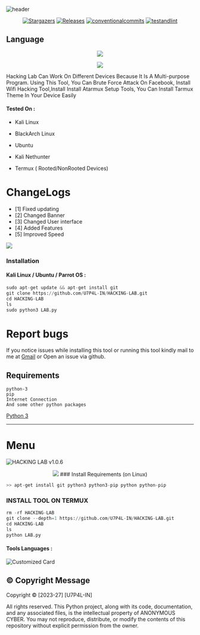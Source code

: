 ![header](https://capsule-render.vercel.app/api?type=waving&color=auto&height=300&section=header&text=HACKING%20LAB&fontSize=90&animation=fadeIn&fontAlignY=38&desc=MALTIPAL%20HACKING%20COMMAND%20LAB%20PYTHON%20TOOLS%20BY%20U7P4L&descAlignY=51&descAlign=62)

</p>
   <p align="center">
      <a href="https://github.com/U7P4L-IN/HACKING-LAB/stargazers">
      <img alt="Stargazers" src="https://img.shields.io/github/stars/U7P4L-IN/HACKING-LAB?style=for-the-badge&logo=github&color=f4dbd6&logoColor=D9E0EE&labelColor=302D41"></a>
      <a href="https://github.com/U7P4L-IN/HACKING-LAB/releases/latest">
      <img alt="Releases" src="https://img.shields.io/github/release/U7P4L-IN/HACKING-LAB?style=for-the-badge&logo=semantic-release&color=f5bde6&logoColor=D9E0EE&labelColor=302D41"/></a>
      <a href="https://www.conventionalcommits.org/en/v1.0.0/">
      <img alt="conventionalcommits" src="https://img.shields.io/badge/Conventional%20Commits-1.0.0-%23FE5196?style=for-the-badge&logo=conventionalcommits&color=ee99a0&logoColor=D9E0EE&labelColor=302D41"></a>
      <a href="https://github.com/U7P4L-IN/HACKING-LAB/actions/workflows/github-action.yml">
      <img alt="testandlint" src="https://img.shields.io/github/actions/workflow/status/vn7n24fzkq/github-profile-summary-cards/test-and-lint.yml?branch=main&label=Test%20and%20Lint&style=for-the-badge&color=a6da95"></a>
   </p>

## Language</br>

 <p align="center"><img src="https://img.shields.io/badge/Python-FFDD00?style=for-the-badge&logo=python&logoColor=blue"/>


<p align="center"><img src="https://github.com/U7P4L-IN/HACKING-LAB/blob/master/image/ScreenShot_20231021215213.png">

<p align="center">

Hacking Lab Can Work On Different Devices Because It Is A Multi-purpose Program. Using This Tool, You Can Brute Force Attack On Facebook, Install Wifi Hacking Tool,Install Install Atarmux Setup Tools, You Can Install Tarmux Theme In Your Device Easily

</p>


#### Tested On  :

* Kali Linux

* BlackArch Linux

* Ubuntu

* Kali Nethunter

* Termux ( Rooted/NonRooted Devices)

# ChangeLogs
- [1] Fixed updating
- [2] Changed Banner
- [3] Changed User interface
- [4] Added Features
- [5] Improved Speed

<img src="https://github.com/U7P4L-IN/U7P4L-IN/blob/master/Warning.gif" float="center">

### Installation
#### Kali Linux / Ubuntu / Parrot OS :
```python
sudo apt-get update && apt-get install git
git clone https://github.com/U7P4L-IN/HACKING-LAB.git
cd HACKING-LAB
ls
sudo python3 LAB.py
```

# Report bugs
If you notice issues while installing this tool or running this tool kindly mail to me at <a href="mailto: AnonyminHack5@protonmail.com">Gmail</a> or Open an issue via github.

## Requirements 
```
python-3
pip
Internet Connection
And some other python packages
``` 
[Python 3](https://www.python.org/downloads/)

<hr>

# Menu
<img src="https://github.com/U7P4L-IN/HACKING-LAB/blob/master/image/ScreenShot_20231021215025.png" alt="HACKING LAB v1.0.6" float="center"/>
<p align="center"><img src="https://github.com/U7P4L-IN/HACKING-LAB/blob/master/image/Screenshot_20231022-125501.png">
### Install Requirements (on Linux)

```python
>> apt-get install git python3 python3-pip python python-pip
```

### INSTALL TOOL ON TERMUX
```python
rm -rf HACKING-LAB
git clone --depth=1 https://github.com/U7P4L-IN/HACKING-LAB.git
cd HACKING-LAB
ls
python LAB.py
```

#### Tools Languages :

![Customized Card](https://github-readme-stats.vercel.app/api/pin?username=U7P4L-IN&repo=HACKING-LAB&title_color=fff&icon_color=f9f9f9&text_color=9f9f9f&bg_color=151515)

## ©️ Copyright Message
Copyright © [2023-27] [U7P4L-IN]

All rights reserved. This Python project, along with its code, documentation, and any associated files, is the intellectual property of ANONYMOUS CYBER. You may not reproduce, distribute, or modify the contents of this repository without explicit permission from the owner.
